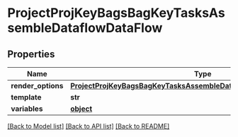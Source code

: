 # ProjectProjKeyBagsBagKeyTasksAssembleDataflowDataFlow

## Properties
Name | Type | Description | Notes
------------ | ------------- | ------------- | -------------
**render_options** | [**ProjectProjKeyBagsBagKeyTasksAssembleDataflowDataFlowRenderOptions**](ProjectProjKeyBagsBagKeyTasksAssembleDataflowDataFlowRenderOptions.md) |  | [optional] 
**template** | **str** |  | [optional] 
**variables** | [**object**](.md) |  | [optional] 

[[Back to Model list]](../README.md#documentation-for-models) [[Back to API list]](../README.md#documentation-for-api-endpoints) [[Back to README]](../README.md)


